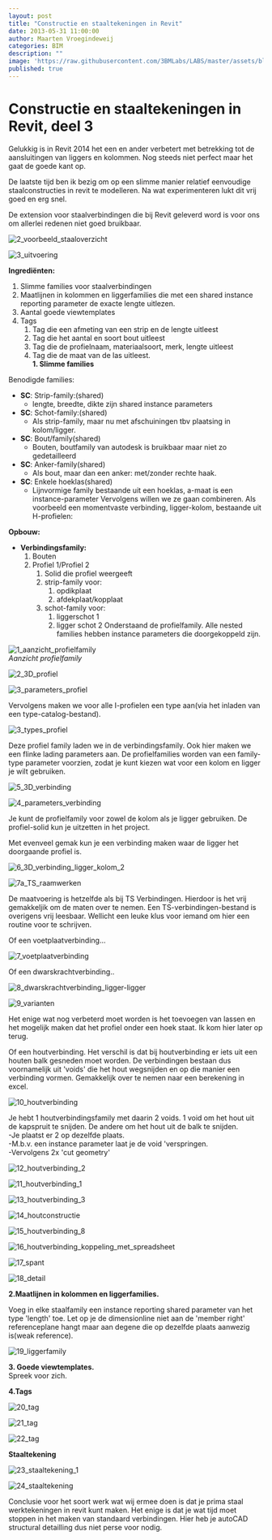 ```yaml
---
layout: post
title: "Constructie en staaltekeningen in Revit"
date: 2013-05-31 11:00:00
author: Maarten Vroegindeweij
categories: BIM
description: ""
image: 'https://raw.githubusercontent.com/3BMLabs/LABS/master/assets/blog_assets/2013-05-31/2_voorbeeld_staaloverzicht.jpg'
published: true
---
```


# Constructie en staaltekeningen in Revit, deel 3

Gelukkig is in Revit 2014 het een en ander verbetert met betrekking tot de aansluitingen van liggers en kolommen. Nog steeds niet perfect maar het gaat de goede kant op.

De laatste tijd ben ik bezig om op een slimme manier relatief eenvoudige staalconstructies in revit te modelleren. Na wat experimenteren lukt dit vrij goed en erg snel.

De extension voor staalverbindingen die bij Revit geleverd word is voor ons om allerlei redenen niet goed bruikbaar.

![2_voorbeeld_staaloverzicht](https://raw.githubusercontent.com/3BMLabs/LABS/master/assets/blog_assets/2013-05-31/2_voorbeeld_staaloverzicht.jpg)

![3_uitvoering](https://raw.githubusercontent.com/3BMLabs/LABS/master/assets/blog_assets/2013-05-31/3_uitvoering.jpg)

**Ingrediënten:**<br>
1. Slimme families voor staalverbindingen
2. Maatlijnen in kolommen en liggerfamilies die met een shared instance reporting parameter de exacte lengte uitlezen.
3. Aantal goede viewtemplates
4. Tags 
    1. Tag die een afmeting van een strip en de lengte uitleest
    2. Tag die het aantal en soort bout uitleest
    3. Tag die de profielnaam, materiaalsoort, merk, lengte uitleest
    4. Tag die de maat van de las uitleest.<br>
**1. Slimme families**

Benodigde families:<br>
- **SC**: Strip-family:(shared)
    - lengte, breedte, dikte zijn shared instance parameters
- **SC**: Schot-family:(shared)
    - Als strip-family, maar nu met afschuiningen tbv plaatsing in kolom/ligger.
- **SC**: Bout/family(shared)
    - Bouten, boutfamily van autodesk is bruikbaar maar niet zo gedetailleerd
- **SC**: Anker-family(shared)
    - Als bout, maar dan een anker: met/zonder rechte haak.
- **SC**: Enkele hoeklas(shared)
    - Lijnvormige family bestaande uit een hoeklas, a-maat is een instance-parameter
Vervolgens willen we ze gaan combineren. Als voorbeeld een momentvaste verbinding, ligger-kolom, bestaande uit H-profielen:

**Opbouw:**<br>
- **Verbindingsfamily:**<br>
    1. Bouten
    2. Profiel 1/Profiel 2
        1. Solid die profiel weergeeft
        2. strip-family voor:
            1. opdikplaat
            1. afdekplaat/kopplaat
        1. schot-family voor:
            1. liggerschot 1
            1. ligger schot 2
Onderstaand de profielfamily. Alle nested families hebben instance parameters die doorgekoppeld zijn.

![1_aanzicht_profielfamily](https://raw.githubusercontent.com/3BMLabs/LABS/master/assets/blog_assets/2013-05-31/1_aanzicht_profielfamily.jpg)<br>
*Aanzicht profielfamily*

![2_3D_profiel](https://raw.githubusercontent.com/3BMLabs/LABS/master/assets/blog_assets/2013-05-31/2_3D_profiel.jpg)

![3_parameters_profiel](https://raw.githubusercontent.com/3BMLabs/LABS/master/assets/blog_assets/2013-05-31/3_parameters_profiel.jpg)

Vervolgens maken we voor alle I-profielen een type aan(via het inladen van een type-catalog-bestand).

![3_types_profiel](https://raw.githubusercontent.com/3BMLabs/LABS/master/assets/blog_assets/2013-05-31/3_types_profiel.jpg)

Deze profiel family laden we in de verbindingsfamily. Ook hier maken we een flinke lading parameters aan. De profielfamilies worden van een family-type parameter voorzien, zodat je kunt kiezen wat voor een kolom en ligger je wilt gebruiken.

![5_3D_verbinding](https://raw.githubusercontent.com/3BMLabs/LABS/master/assets/blog_assets/2013-05-31/5_3D_verbinding.jpg)

![4_parameters_verbinding](https://raw.githubusercontent.com/3BMLabs/LABS/master/assets/blog_assets/2013-05-31/4_parameters_verbinding.png)

Je kunt de profielfamily voor zowel de kolom als je ligger gebruiken. De profiel-solid kun je uitzetten in het project.

Met evenveel gemak kun je een verbinding maken waar de ligger het doorgaande profiel is.

![6_3D_verbinding_ligger_kolom_2](https://raw.githubusercontent.com/3BMLabs/LABS/master/assets/blog_assets/2013-05-31/6_3D_verbinding_ligger_kolom_2.jpg)

![7a_TS_raamwerken](https://raw.githubusercontent.com/3BMLabs/LABS/master/assets/blog_assets/2013-05-31/7a_TS_raamwerken.jpg)

De maatvoering is hetzelfde als bij TS Verbindingen. Hierdoor is het vrij gemakkeljik om  de maten over te nemen. Een TS-verbindingen-bestand is overigens vrij leesbaar. Wellicht een leuke klus voor iemand om hier een routine voor te schrijven.
 
Of een voetplaatverbinding...

![7_voetplaatverbinding](https://raw.githubusercontent.com/3BMLabs/LABS/master/assets/blog_assets/2013-05-31/7_voetplaatverbinding.jpg)

Of een dwarskrachtverbinding..

![8_dwarskrachtverbinding_ligger-ligger](https://raw.githubusercontent.com/3BMLabs/LABS/master/assets/blog_assets/2013-05-31/8_dwarskrachtverbinding_ligger-ligger.jpg)

![9_varianten](https://raw.githubusercontent.com/3BMLabs/LABS/master/assets/blog_assets/2013-05-31/9_varianten.jpg)

Het enige wat nog verbeterd moet worden is het toevoegen van lassen en het mogelijk maken dat het profiel onder een hoek staat. Ik kom hier later op terug.

Of een houtverbinding. Het verschil is dat bij houtverbinding er iets uit een houten balk gesneden moet worden. De verbindingen bestaan dus voornamelijk uit 'voids' die het hout wegsnijden en op die manier een verbinding vormen. Gemakkelijk over te nemen naar een berekening in excel.

![10_houtverbinding](https://raw.githubusercontent.com/3BMLabs/LABS/master/assets/blog_assets/2013-05-31/10_houtverbinding.jpg)

Je hebt 1 houtverbindingsfamily met daarin 2 voids. 1 void om het hout uit de kapspruit te snijden. De andere om het hout uit de balk te snijden.<br>
-Je plaatst er 2 op dezelfde plaats.<br>
-M.b.v. een instance parameter laat je de void 'verspringen.<br>
-Vervolgens 2x 'cut geometry' 

![12_houtverbinding_2](https://raw.githubusercontent.com/3BMLabs/LABS/master/assets/blog_assets/2013-05-31/12_houtverbinding_2.jpg)

![11_houtverbinding_1](https://raw.githubusercontent.com/3BMLabs/LABS/master/assets/blog_assets/2013-05-31/11_houtverbinding_1.jpg)

![13_houtverbinding_3](https://raw.githubusercontent.com/3BMLabs/LABS/master/assets/blog_assets/2013-05-31/13_houtverbinding_3.jpg)

![14_houtconstructie](https://raw.githubusercontent.com/3BMLabs/LABS/master/assets/blog_assets/2013-05-31/14_houtconstructie.jpg)

![15_houtverbinding_8](https://raw.githubusercontent.com/3BMLabs/LABS/master/assets/blog_assets/2013-05-31/15_houtverbinding_8.jpg)

![16_houtverbinding_koppeling_met_spreadsheet](https://raw.githubusercontent.com/3BMLabs/LABS/master/assets/blog_assets/2013-05-31/16_houtverbinding_koppeling_met_spreadsheet.jpg)

![17_spant](https://raw.githubusercontent.com/3BMLabs/LABS/master/assets/blog_assets/2013-05-31/17_spant.jpg)

![18_detail](https://raw.githubusercontent.com/3BMLabs/LABS/master/assets/blog_assets/2013-05-31/18_detail.jpg)

**2.Maatlijnen in kolommen en liggerfamilies.**

Voeg in elke staalfamily een instance reporting shared parameter van het type 'length' toe. Let op je de dimensionline niet aan de 'member right' referenceplane hangt maar aan degene die op dezelfde plaats aanwezig is(weak reference).

![19_liggerfamily](https://raw.githubusercontent.com/3BMLabs/LABS/master/assets/blog_assets/2013-05-31/19_liggerfamily.jpg)

**3. Goede viewtemplates.**<br>
Spreek voor zich.

**4.Tags**

![20_tag](https://raw.githubusercontent.com/3BMLabs/LABS/master/assets/blog_assets/2013-05-31/20_tag.jpg)

![21_tag](https://raw.githubusercontent.com/3BMLabs/LABS/master/assets/blog_assets/2013-05-31/21_tag.jpg)

![22_tag](https://raw.githubusercontent.com/3BMLabs/LABS/master/assets/blog_assets/2013-05-31/22_tag.jpg)

**Staaltekening**

![23_staaltekening_1](https://raw.githubusercontent.com/3BMLabs/LABS/master/assets/blog_assets/2013-05-31/23_staaltekening_1.jpg)

![24_staaltekening](https://raw.githubusercontent.com/3BMLabs/LABS/master/assets/blog_assets/2013-05-31/24_staaltekening.jpg)

Conclusie voor het soort werk wat wij ermee doen is dat je prima staal werktekeningen in revit kunt maken. Het enige is dat je wat tijd moet stoppen in het maken van standaard verbindingen. Hier heb je autoCAD structural detailling dus niet perse voor nodig.